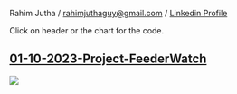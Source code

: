 Rahim Jutha / rahimjuthaguy@gmail.com / [Linkedin Profile](https://www.linkedin.com/in/rahim-jutha/)

Click on header or the chart for the code.

## [01-10-2023-Project-FeederWatch](https://github.com/rjutha/Tidy-Tuesday\scripts\01-10-2023-Project-FeederWatch/eda_model.Rmd)


<img src='https://github.com/rjutha/Tidy-Tuesday\scripts\01-10-2023-Project-FeederWatch/bc_birds.png'/></a>